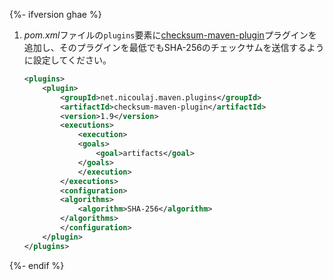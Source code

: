 {%- ifversion ghae %}
1. *pom.xml*ファイルの`plugins`要素に[checksum-maven-plugin](http://checksum-maven-plugin.nicoulaj.net/index.html)プラグインを追加し、そのプラグインを最低でもSHA-256のチェックサムを送信するように設定してください。
    ```xml
    <plugins>
        <plugin>
            <groupId>net.nicoulaj.maven.plugins</groupId>
            <artifactId>checksum-maven-plugin</artifactId>
            <version>1.9</version>
            <executions>
                <execution>
                <goals>
                    <goal>artifacts</goal>
                </goals>
                </execution>
            </executions>
            <configuration>
            <algorithms>
                <algorithm>SHA-256</algorithm>
            </algorithms>
            </configuration>
        </plugin>
    </plugins>
    ```
{%- endif %}
